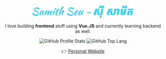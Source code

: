 <p align="center"><img width=320 src="name.svg" alt="Samith Seu in SVG"/></p>

<p align="center">
  I love building <b>frontend</b> stuff using <b>Vue.JS</b> and currently learning backend as well.
</p>

<p align="center">
  <img src="https://github-readme-stats.vercel.app/api?username=samithseu&show_icons=true&theme=dark&title_color=27CFFC&icon_color=27CFFC&border_color=1C5062&text_color=FFFFFF&hide_title=true&border_radius=8&bg_color=00000000" alt="GitHub Profile Stats" />
  <img src="https://github-readme-stats.vercel.app/api/top-langs/?username=samithseu&theme=dark&layout=compact&border_color=1C5062&text_color=27CFFC&title_color=27CFFC&border_radius=8&bg_color=00000000&hide=html&langs_count=6" alt="GitHub Top Lang" />
</p>

<p align="center">
  👉 <a href="https://samithseu.vercel.app">Personal Website</a>
</p>
